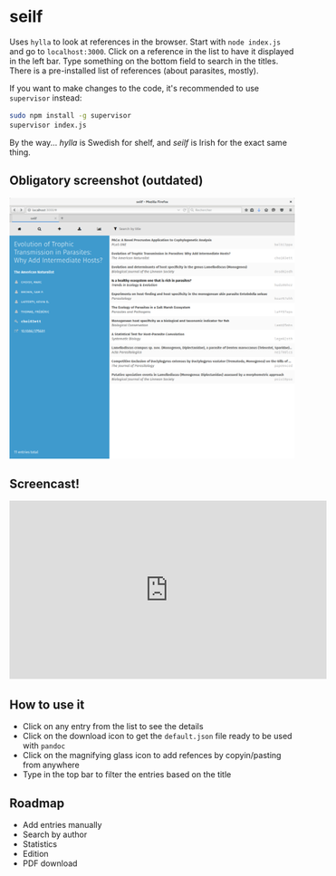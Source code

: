 # seilf

Uses `hylla` to look at references in the browser. Start with `node index.js`
and go to `localhost:3000`. Click on a reference in the list to have it
displayed in the left bar. Type something on the bottom field to search in the
titles. There is a pre-installed list of references (about parasites, mostly).

If you want to make changes to the code, it's recommended to use `supervisor`
instead:

~~~ sh
sudo npm install -g supervisor
supervisor index.js
~~~

By the way... *hylla* is Swedish for shelf, and *seilf* is Irish for the exact
same thing.

## Obligatory screenshot (outdated)

![seilf screenshot](seilf.png)

## Screencast!

<iframe width="560" height="315" src="https://www.youtube.com/embed/H02sZBSbyaM" frameborder="0" allowfullscreen></iframe>

## How to use it

- Click on any entry from the list to see the details
- Click on the download icon to get the `default.json` file ready to be used with `pandoc`
- Click on the magnifying glass icon to add refences by copyin/pasting from anywhere
- Type in the top bar to filter the entries based on the title

## Roadmap

- Add entries manually
- Search by author
- Statistics
- Edition
- PDF download
